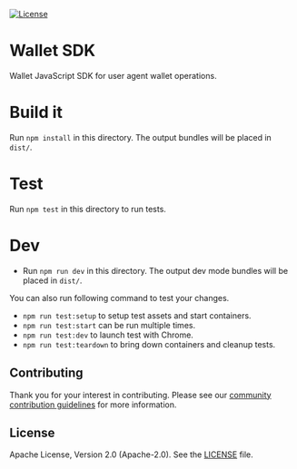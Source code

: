 [![License](https://img.shields.io/badge/License-Apache%202.0-blue.svg)](https://raw.githubusercontent.com/trustbloc/edge-agent/main/LICENSE)

# Wallet SDK

Wallet JavaScript SDK for user agent wallet operations.

# Build it

Run `npm install` in this directory. The output bundles will be placed in `dist/`.

# Test

Run `npm test` in this directory to run tests. 

# Dev

- Run `npm run dev` in this directory. The output dev mode bundles will be placed in `dist/`.

You can also run following command to test your changes.

- `npm run test:setup` to setup test assets and start containers.
- `npm run test:start` can be run multiple times.
- `npm run test:dev` to launch test with Chrome.
- `npm run test:teardown` to bring down containers and cleanup tests.

## Contributing
Thank you for your interest in contributing. Please see our [community contribution guidelines](https://github.com/trustbloc/community/blob/main/CONTRIBUTING.md) for more information.

## License
Apache License, Version 2.0 (Apache-2.0). See the [LICENSE](LICENSE) file.

